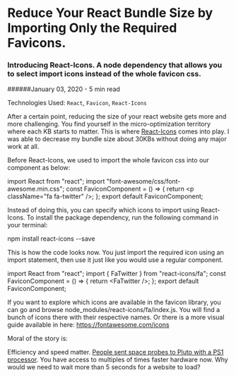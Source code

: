 # Reduce Your React Bundle Size by Importing Only the Required Favicons.

### Introducing React-Icons. A node dependency that allows you to select import icons instead of the whole favicon css.

######January 03, 2020 - 5 min read

Technologies Used: `React`, `Favicon`, `React-Icons`

After a certain point, reducing the size of your react website gets more and more challenging. You find yourself in the micro-optimization territory where each KB starts to matter. This is where 
[React-Icons](https://www.npmjs.com/package/react-icons) comes into play. I was able to decrease my bundle
size about 30KBs without doing any major work at all.

Before React-Icons, we used to import the whole favicon css into our component as below:

 <SyntaxHighlighter language="javascript">
import React from "react";
import "font-awesome/css/font-awesome.min.css";
const FaviconComponent = () => {
  return &lt;p className="fa fa-twitter" />;
};
export default FaviconComponent;
</SyntaxHighlighter>

Instead of doing this, you can specify which icons to import using React-Icons. To install the package dependency,
 run the following command in your terminal:

 <SyntaxHighlighter language="bash">
npm install react-icons --save
</SyntaxHighlighter>

This is how the code looks now. You just import the required icon using an import statement, then use it just like you would use
a regular component.

 <SyntaxHighlighter language="javascript">
import React from "react";
import { FaTwitter } from "react-icons/fa";
const FaviconComponent = () => {
  return &lt;FaTwitter />;
};
export default FaviconComponent;
</SyntaxHighlighter>

If you want to explore which icons are available in the favicon library, you can go and browse node_modules/react-icons/fa/index.js.
You will find a bunch of icons there with their respective names. Or there is a more visual guide available in here: https://fontawesome.com/icons

Moral of the story is:

Efficiency and speed matter. [People sent space probes to Pluto with a PS1 processor](https://www.theverge.com/2015/1/15/7551365/playstation-cpu-powers-new-horizons-pluto-probe). 
You have access to multiples of times faster hardware now. Why would we need to wait more than 5 seconds for a website to load?
